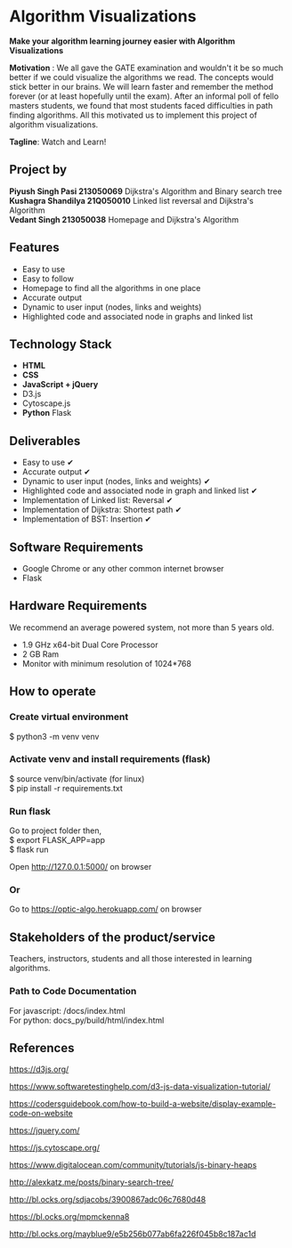 # Algorithm Visualizations

**Make your algorithm learning journey easier with Algorithm Visualizations**

**Motivation** : We all gave the GATE examination and wouldn't it be so much better if we could visualize the algorithms we read.
The concepts would stick better in our brains. We will learn faster and remember the method forever (or at least hopefully until the exam). After an informal poll of fello masters students, we found that most students faced difficulties in path finding algorithms.
All this motivated us to implement this project of algorithm visualizations.

**Tagline**: Watch and Learn!

## Project by

**Piyush Singh Pasi 213050069** Dijkstra's Algorithm and Binary search tree\
**Kushagra Shandilya 21Q050010** Linked list reversal and Dijkstra's Algorithm\
**Vedant Singh 213050038** Homepage and Dijkstra's Algorithm

## Features

<ul>
<li>Easy to use</li> 
<li>Easy to follow</li>
<li>Homepage to find all the algorithms in one place</li>
<li>Accurate output</li> 
<li>Dynamic to user input (nodes, links and weights)</li> 
<li>Highlighted code and associated node in graphs and linked list</li> 
</ul>

## Technology Stack

<ul>
<li><b>HTML</b></li>
<li><b>CSS</b></li>
<li><b>JavaScript + jQuery</b></li>
<li>D3.js</li>
<li>Cytoscape.js</li>
<li><b>Python</b> Flask</li>
</ul>

## Deliverables

<ul>
<li> Easy to use &#10004;</li> 
<li> Accurate output &#10004;</li> 
<li> Dynamic to user input (nodes, links and weights) &#10004;</li> 
<li> Highlighted code and associated node in graph and linked list &#10004;</li>
<li> Implementation of Linked list: Reversal &#10004;</li>
<li> Implementation of Dijkstra: Shortest path &#10004;</li>
<li> Implementation of BST: Insertion &#10004;</li>
</ul>

## Software Requirements

<ul>
<li> Google Chrome or any other common internet browser</li>
<li> Flask</li>
</ul>

## Hardware Requirements

We recommend an average powered system, not more than 5 years old.

<ul>
<li> 1.9 GHz x64-bit Dual Core Processor</li>
<li> 2 GB Ram</li>
<li> Monitor with minimum resolution of 1024*768</li>
</ul>

## How to operate

### Create virtual environment

$ python3 -m venv venv

### Activate venv and install requirements (flask)

$ source venv/bin/activate (for linux)\
$ pip install -r requirements.txt

### Run flask

Go to project folder then,\
$ export FLASK_APP=app\
$ flask run

Open http://127.0.0.1:5000/ on browser

### Or
Go to https://optic-algo.herokuapp.com/ on browser

## Stakeholders of the product/service

Teachers, instructors, students and all those interested in learning algorithms.

### Path to Code Documentation

For javascript: /docs/index.html\
For python: docs_py/build/html/index.html

## References

https://d3js.org/

https://www.softwaretestinghelp.com/d3-js-data-visualization-tutorial/

https://codersguidebook.com/how-to-build-a-website/display-example-code-on-website

https://jquery.com/

https://js.cytoscape.org/

https://www.digitalocean.com/community/tutorials/js-binary-heaps

http://alexkatz.me/posts/binary-search-tree/

http://bl.ocks.org/sdjacobs/3900867adc06c7680d48

https://bl.ocks.org/mpmckenna8

http://bl.ocks.org/mayblue9/e5b256b077ab6fa226f045b8c187ac1d
